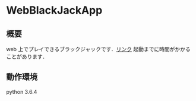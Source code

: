# WebBlackJackApp

## 概要
web 上でプレイできるブラックジャックです．[リンク](https://web-blackjack-app.herokuapp.com/)
起動までに時間がかかることがあります．

## 動作環境
python 3.6.4
